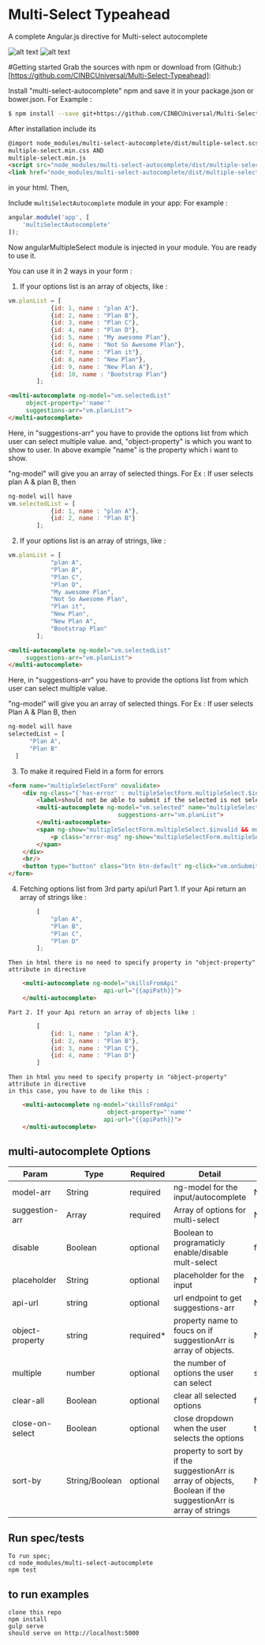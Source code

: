 
# Multi-Select Typeahead
A complete Angular.js directive for Multi-select autocomplete

![alt text](https://github.com/CINBCUniversal/Multi-Select-Typeahead/blob/master/screen_shots/nonSelectedPlan.png)
![alt text](https://github.com/CINBCUniversal/Multi-Select-Typeahead/blob/master/screen_shots/selectedPlan.png)

#Getting started
Grab the sources with  npm or download from (Github:)[https://github.com/CINBCUniversal/Multi-Select-Typeahead]:


Install "multi-select-autocomplete" npm and save it in your package.json or bower.json.
For Example :

```sh
$ npm install --save git+https://github.com/CINBCUniversal/Multi-Select-Typeahead.git
```

After installation include its
```html
@import node_modules/multi-select-autocomplete/dist/multiple-select.scss
multiple-select.min.css AND
multiple-select.min.js
<script src="node_modules/multi-select-autocomplete/dist/multiple-select.min.js"></script>
<link href="node_modules/multi-select-autocomplete/dist/multiple-select.min.css" rel="stylesheet">
```
in your html. Then,

Include `multiSelectAutocomplete` module in your app:
For example :

```javascript
angular.module('app', [
    'multiSelectAutocomplete'
]);
```
Now angularMultipleSelect module is injected in your module. You are ready to use it.

You can use it in 2 ways in your form :
1. If your options list is an array of objects, like :

```javascript
vm.planList = [
            {id: 1, name : "plan A"},
            {id: 2, name : "Plan B"},
            {id: 3, name : "Plan C"},
            {id: 4, name : "Plan D"},
            {id: 5, name : "My awesome Plan"},
            {id: 6, name : "Not So Awesome Plan"},
            {id: 7, name : "Plan it"},
            {id: 8, name : "New Plan"},
            {id: 9, name : "New Plan A"},
            {id: 10, name : "Bootstrap Plan"}
        ];
```
```html
<multi-autocomplete ng-model="vm.selectedList"
     object-property="'name'"
     suggestions-arr="vm.planList">
</multi-autocomplete>
```
Here, in "suggestions-arr" you have to provide the options list from which user can select multiple value.
and, "object-property" is which you want to show to user. In above example "name" is the property which i want to show.

"ng-model" will give you an array of selected things.
For Ex : If user selects plan A & plan B, then
```javascript
ng-model will have
vm.selectedList = [
            {id: 1, name : "plan A"},
            {id: 2, name : "Plan B"}
        ];
```
2. If your options list is an array of strings, like :

```javascript
vm.planList = [
            "plan A",
            "Plan B",
            "Plan C",
            "Plan D",
            "My awesome Plan",
            "Not So Awesome Plan",
            "Plan it",
            "New Plan",
            "New Plan A",
            "Bootstrap Plan"
        ];
```
```html
<multi-autocomplete ng-model="vm.selectedList"
     suggestions-arr="vm.planList">
</multi-autocomplete>
```
Here, in "suggestions-arr" you have to provide the options list from which user can select multiple value.

"ng-model" will give you an array of selected things.
For Ex : If user selects Plan A & Plan B, then
```javascript
ng-model will have
selectedList = [
      "Plan A",
      "Plan B"
  ]
```

3. To make it required Field in a form for errors

```html
<form name="multipleSelectForm" novalidate>
    <div ng-class="{'has-error' : multipleSelectForm.multipleSelect.$invalid && multipleSelectForm.multipleSelect.$dirty, 'has-success' : !multipleSelectForm.multipleSelect.$invalid && multipleSelectForm.multipleSelect.$dirty}">
        <label>should not be able to submit if the selected is not selected</label>
        <multi-autocomplete ng-model="vm.selected" name="multipleSelect" required="true"
                               suggestions-arr="vm.planList">
        </multi-autocomplete>
        <span ng-show="multipleSelectForm.multipleSelect.$invalid && multipleSelectForm.multipleSelect.$dirty" class="ng-hide">
            <p class="error-msg" ng-show="multipleSelectForm.multipleSelect.$error.required">Please select something from multiple select field</p>
        </span>
    </div>
    <br/>
    <button type="button" class="btn btn-default" ng-click="vm.onSubmit()">Submit Form</button>
</form>
```

4. Fetching options list from 3rd party api/url
    Part 1. If your Api return an array of strings like :
```javascript
        [
            "plan A",
            "Plan B",
            "Plan C",
            "Plan D"
        ];
```
    Then in html there is no need to specify property in "object-property" attribute in directive
```html
    <multi-autocomplete ng-model="skillsFromApi"
                           api-url="{{apiPath}}">
    </multi-autocomplete>
```

    Part 2. If your Api return an array of objects like :
```javascript
        [
            {id: 1, name : "plan A"},
            {id: 2, name : "Plan B"},
            {id: 3, name : "Plan C"},
            {id: 4, name : "Plan D"}
        ]
```
    Then in html you need to specify property in "object-property" attribute in directive
    in this case, you have to do like this :
```html
    <multi-autocomplete ng-model="skillsFromApi"
                            object-property="'name'"
                           api-url="{{apiPath}}">
    </multi-autocomplete>
```


## multi-autocomplete Options
|Param  |Type	|Required	|Detail| Defaults   	|
|---	|---	|---	|---	|---	|
|model-arr|  String | required | ng-model for the input/autocomplete  |   NA|
|suggestion-arr| Array |required |Array of options for multi-select | NA|
|disable |Boolean | optional  	| Boolean to programaticly enable/disable mult-select| false  	|
|placeholder |String |optional	|placeholder for the input | NA  	|
|api-url | string | optional |url endpoint to get suggestions-arr | NA |
|object-property |string |required*| property name to foucs on if suggestionArr is array of objects.  | NA |
|multiple |number |optional| the number of options the user can select | suggestionArr.length |
|clear-all |Boolean |optional|  clear all selected options| false |
|close-on-select |Boolean |optional|  close dropdown when the user selects the options| true |
|sort-by |String/Boolean |optional|property to sort by if the suggestionArr is array of objects, Boolean if the suggestionArr is array of strings| NA |

## Run spec/tests
    To run spec;
    cd node_modules/multi-select-autocomplete
    npm test

## to run examples
    clone this repo
    npm install
    gulp serve
    should serve on http://localhost:5000

